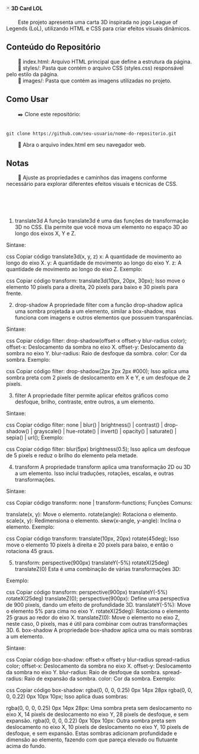 🃏 <strong>3D Card LOL</strong>

&nbsp; &nbsp; &nbsp; &nbsp; Este projeto apresenta uma carta 3D inspirada no jogo League of Legends (LoL), utilizando HTML e CSS para criar efeitos visuais dinâmicos.

<h2>Conteúdo do Repositório</h2>
&nbsp; &nbsp; &nbsp; &nbsp; 📑 index.html: Arquivo HTML principal que define a estrutura da página. <br>
&nbsp; &nbsp; &nbsp; &nbsp; 📁 styles/: Pasta que contém o arquivo CSS (styles.css) responsável pelo estilo da página. <br>
&nbsp; &nbsp; &nbsp; &nbsp; 📁 images/: Pasta que contém as imagens utilizadas no projeto. <br>

<h2>Como Usar</h2>
&nbsp; &nbsp; &nbsp; &nbsp; ✒️ Clone este repositório: <br><br>

```
git clone https://github.com/seu-usuario/nome-do-repositorio.git
```

&nbsp; &nbsp; &nbsp; &nbsp; 📁 Abra o arquivo index.html em seu navegador web.

<h2>Notas</h2>
&nbsp; &nbsp; &nbsp; &nbsp; 📌 Ajuste as propriedades e caminhos das imagens conforme necessário para explorar diferentes efeitos visuais e técnicas de CSS.


















<br>
<br>
<br>
<br>
<br>

1. translate3d
A função translate3d é uma das funções de transformação 3D no CSS. Ela permite que você mova um elemento no espaço 3D ao longo dos eixos X, Y e Z.

Sintaxe:

css
Copiar código
translate3d(x, y, z)
x: A quantidade de movimento ao longo do eixo X.
y: A quantidade de movimento ao longo do eixo Y.
z: A quantidade de movimento ao longo do eixo Z.
Exemplo:

css
Copiar código
transform: translate3d(10px, 20px, 30px);
Isso move o elemento 10 pixels para a direita, 20 pixels para baixo e 30 pixels para frente.

2. drop-shadow
A propriedade filter com a função drop-shadow aplica uma sombra projetada a um elemento, similar a box-shadow, mas funciona com imagens e outros elementos que possuem transparências.

Sintaxe:

css
Copiar código
filter: drop-shadow(offset-x offset-y blur-radius color);
offset-x: Deslocamento da sombra no eixo X.
offset-y: Deslocamento da sombra no eixo Y.
blur-radius: Raio de desfoque da sombra.
color: Cor da sombra.
Exemplo:

css
Copiar código
filter: drop-shadow(2px 2px 2px #000);
Isso aplica uma sombra preta com 2 pixels de deslocamento em X e Y, e um desfoque de 2 pixels.

3. filter
A propriedade filter permite aplicar efeitos gráficos como desfoque, brilho, contraste, entre outros, a um elemento.

Sintaxe:

css
Copiar código
filter: none | blur() | brightness() | contrast() | drop-shadow() | grayscale() | hue-rotate() | invert() | opacity() | saturate() | sepia() | url();
Exemplo:

css
Copiar código
filter: blur(5px) brightness(0.5);
Isso aplica um desfoque de 5 pixels e reduz o brilho do elemento pela metade.

4. transform
A propriedade transform aplica uma transformação 2D ou 3D a um elemento. Isso inclui traduções, rotações, escalas, e outras transformações.

Sintaxe:

css
Copiar código
transform: none | transform-functions;
Funções Comuns:

translate(x, y): Move o elemento.
rotate(angle): Rotaciona o elemento.
scale(x, y): Redimensiona o elemento.
skew(x-angle, y-angle): Inclina o elemento.
Exemplo:

css
Copiar código
transform: translate(10px, 20px) rotate(45deg);
Isso move o elemento 10 pixels à direita e 20 pixels para baixo, e então o rotaciona 45 graus.

5. transform: perspective(900px) translateY(-5%) rotateX(25deg) translateZ(0)
Esta é uma combinação de várias transformações 3D:

Exemplo:

css
Copiar código
transform: perspective(900px) translateY(-5%) rotateX(25deg) translateZ(0);
perspective(900px): Define uma perspectiva de 900 pixels, dando um efeito de profundidade 3D.
translateY(-5%): Move o elemento 5% para cima no eixo Y.
rotateX(25deg): Rotaciona o elemento 25 graus ao redor do eixo X.
translateZ(0): Move o elemento no eixo Z, neste caso, 0 pixels, mas é útil para combinar com outras transformações 3D.
6. box-shadow
A propriedade box-shadow aplica uma ou mais sombras a um elemento.

Sintaxe:

css
Copiar código
box-shadow: offset-x offset-y blur-radius spread-radius color;
offset-x: Deslocamento da sombra no eixo X.
offset-y: Deslocamento da sombra no eixo Y.
blur-radius: Raio de desfoque da sombra.
spread-radius: Raio de expansão da sombra.
color: Cor da sombra.
Exemplo:

css
Copiar código
box-shadow: rgba(0, 0, 0, 0.25) 0px 14px 28px rgba(0, 0, 0, 0.22) 0px 10px 10px;
Isso aplica duas sombras:

rgba(0, 0, 0, 0.25) 0px 14px 28px: Uma sombra preta sem deslocamento no eixo X, 14 pixels de deslocamento no eixo Y, 28 pixels de desfoque, e sem expansão.
rgba(0, 0, 0, 0.22) 0px 10px 10px: Outra sombra preta sem deslocamento no eixo X, 10 pixels de deslocamento no eixo Y, 10 pixels de desfoque, e sem expansão.
Estas sombras adicionam profundidade e dimensão ao elemento, fazendo com que pareça elevado ou flutuante acima do fundo.
